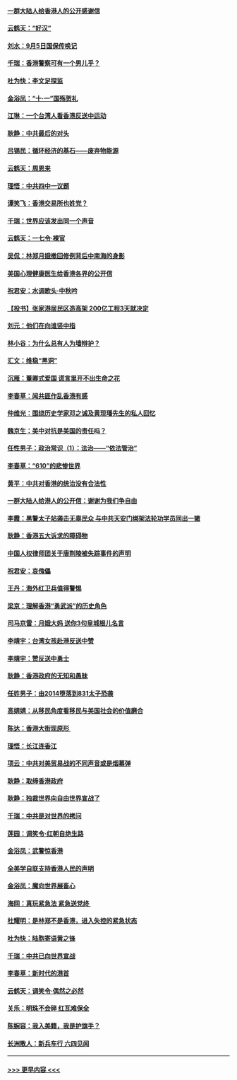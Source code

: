 #### [一群大陆人给香港人的公开感谢信](../pages/nsc993/n11514797.md?t=09120555) 
#### [云鹤天：“好汉”](../pages/nsc993/n11513536.md?t=09120555) 
#### [刘水：9月5日国保传唤记](../pages/nsc993/n11513460.md?t=09120555) 
#### [千瑞：香港警察可有一个男儿乎？](../pages/nsc993/n11513109.md?t=09120555) 
#### [吐为快：李文足探监](../pages/nsc993/n11509622.md?t=09120555) 
#### [金浴凤：“十‧一”国殇贺礼](../pages/nsc993/n11509593.md?t=09120555) 
#### [江琳：一个台湾人看香港反送中运动](../pages/nsc993/n11509211.md?t=09120555) 
#### [耿静：中共最后的对头](../pages/nsc993/n11508308.md?t=09120555) 
#### [吕锡民：循环经济的基石——废弃物能源](../pages/nsc993/n11508212.md?t=09120555) 
#### [云鹤天：周恩来](../pages/nsc993/n11508055.md?t=09120555) 
#### [理悟：中共四中一议题](../pages/nsc993/n11507782.md?t=09120555) 
#### [谭笑飞：香港交易所也姓党？](../pages/nsc993/n11507753.md?t=09120555) 
#### [千瑞：世界应该发出同一个声音](../pages/nsc993/n11507290.md?t=09120555) 
#### [云鹤天：一七令‧裸官](../pages/nsc993/n11507177.md?t=09120555) 
#### [吴侃：林郑月娥撤回修例背后中南海的身影](../pages/nsc993/n11506876.md?t=09120555) 
#### [美国心理健康医生给香港各界的公开信](../pages/nsc993/n11506809.md?t=09120555) 
#### [祝君安：水调歌头‧中秋吟](../pages/nsc993/n11506758.md?t=09120555) 
#### [【投书】张家港居民区造高架 200亿工程3天就决定](../pages/nsc993/n11506682.md?t=09120555) 
#### [刘元：他们在向谁竖中指](../pages/nsc993/n11505384.md?t=09120555) 
#### [林小谷：为什么总有人为墙辩护？](../pages/nsc993/n11505226.md?t=09120555) 
#### [汇文：维稳“黑洞”](../pages/nsc993/n11504347.md?t=09120555) 
#### [沉雁：董卿式爱国 谎言里开不出生命之花](../pages/nsc993/n11503215.md?t=09120555) 
#### [李春草：闻共匪作乱香港有感](../pages/nsc993/n11503072.md?t=09120555) 
#### [仲维光：围绕历史学家邓之诚及黄现璠先生的私人回忆](../pages/nsc993/n11501330.md?t=09120555) 
#### [魏京生：美中对抗是美国的责任吗？](../pages/nsc993/n11500723.md?t=09120555) 
#### [任性男子：政治常识（1）：法治——“依法管治”](../pages/nsc993/n11500791.md?t=09120555) 
#### [李春草：“610”的悲惨世界](../pages/nsc993/n11501141.md?t=09120555) 
#### [黄平：中共对香港的统治没有合法性](../pages/nsc993/n11499473.md?t=09120555) 
#### [一群大陆人给港人的公开信：谢谢为我们争自由](../pages/nsc993/n11500402.md?t=09120555) 
#### [李霞：黑警太子站袭击无辜民众 与中共天安门绑架法轮功学员同出一辙](../pages/nsc993/n11499805.md?t=09120555) 
#### [耿静：香港五大诉求的障碍物](../pages/nsc993/n11497578.md?t=09120555) 
#### [中国人权律师团关于唐荆陵被失踪事件的声明](../pages/nsc993/n11500014.md?t=09120555) 
#### [祝君安：哀傀儡](../pages/nsc993/n11499776.md?t=09120555) 
#### [王丹：海外红卫兵值得警惕](../pages/nsc993/n11498138.md?t=09120555) 
#### [梁京：理解香港“勇武派”的历史角色](../pages/nsc993/n11498006.md?t=09120555) 
#### [司马京雷：月娥大妈  送你3句皇城根儿名言](../pages/nsc993/n11497885.md?t=09120555) 
#### [李靖宇：台湾女孩赴港反送中赞](../pages/nsc993/n11497721.md?t=09120555) 
#### [李靖宇：赞反送中勇士](../pages/nsc993/n11497452.md?t=09120555) 
#### [耿静：香港政府的无知和愚昧](../pages/nsc993/n11494238.md?t=09120555) 
#### [任姓男子：由2014堕落到831太子恐袭](../pages/nsc993/n11496683.md?t=09120555) 
#### [高婧婧：从移民角度看移民与美国社会的价值磨合](../pages/nsc993/n11495757.md?t=09120555) 
#### [陈达：香港大街现原形 ](../pages/nsc993/n11495441.md?t=09120555) 
#### [理悟：长江连香江](../pages/nsc993/n11495377.md?t=09120555) 
#### [项云：中共对美贸易战的不同声音或是烟幕弹](../pages/nsc993/n11494929.md?t=09120555) 
#### [耿静：取缔香港政府](../pages/nsc993/n11494218.md?t=09120555) 
#### [耿静：独裁世界向自由世界宣战了](../pages/nsc993/n11494190.md?t=09120555) 
#### [千瑞：中共是对世界的拷问](../pages/nsc993/n11493021.md?t=09120555) 
#### [莲园：调笑令‧红朝自绝生路](../pages/nsc993/n11493011.md?t=09120555) 
#### [金浴凤：武警惊香港](../pages/nsc993/n11492994.md?t=09120555) 
#### [全美学自联支持香港人民的声明](../pages/nsc993/n11492630.md?t=09120555) 
#### [金浴凤：魔向世界展畜心](../pages/nsc993/n11492599.md?t=09120555) 
#### [海网：真玩紧急法 紧急送党终 ](../pages/nsc993/n11492535.md?t=09120555) 
#### [杜耀明：是林郑不是香港，进入失控的紧急状态](../pages/nsc993/n11491420.md?t=09120555) 
#### [吐为快：陆胞寄语黄之锋](../pages/nsc993/n11491117.md?t=09120555) 
#### [千瑞：中共已向世界宣战](../pages/nsc993/n11490123.md?t=09120555) 
#### [李春草：新时代的港首](../pages/nsc993/n11489864.md?t=09120555) 
#### [云鹤天：调笑令·偶然之必然](../pages/nsc993/n11489701.md?t=09120555) 
#### [关乐：明珠不会碎 红瓦难保全](../pages/nsc993/n11489647.md?t=09120555) 
#### [陈婉容：我入美籍，我是护旗手？](../pages/nsc993/n11487908.md?t=09120555) 
#### [长洲散人：新兵车行 六四见闻](../pages/nsc993/n11487729.md?t=09120555) 

----
#### [ >>> 更早内容 <<< ](../indexes/nsc993-earlier.md)

